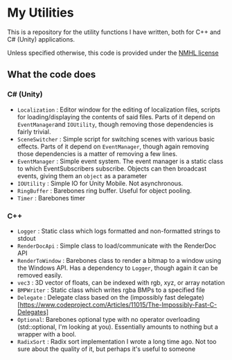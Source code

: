 # My Utilities

This is a repository for the utility functions I have written, both for C++ and C# (Unity) applications.

Unless specified otherwise, this code is provided under the [NMHL license](https://github.com/infuanfu/NMHL)

## What the code does
### C# (Unity)
* `Localization` : Editor window for the editing of localization files, scripts for loading/displaying the contents of said files. Parts of it depend on `EventManager`and `IOUtility`, though removing those dependencies is fairly trivial.
* `SceneSwitcher` : Simple script for switching scenes with various basic effects. Parts of it depend on `EventManager`, though again removing those dependencies is a matter of removing a few lines.
* `EventManager` : Simple event system. The event manager is a static class to which EventSubscribers subscribe. Objects can then broadcast events, giving them an `object` as a parameter
* `IOUtility` : Simple IO for Unity Mobile. Not asynchronous.
* `RingBuffer` : Barebones ring buffer. Useful for object pooling.
* `Timer` : Barebones timer

### C++
* `Logger` : Static class which logs formatted and non-formatted strings to stdout
* `RenderDocApi` : Simple class to load/communicate with the RenderDoc API
* `RenderToWindow` : Barebones class to render a bitmap to a window using the Windows API. Has a dependency to `Logger`, though again it can be removed easily.
* `vec3` : 3D vector of floats, can be indexed with rgb, xyz, or array notation
* `BMPWriter` : Static class which writes rgba BMPs to a specified file
* `Delegate` : Delegate class based on the (impossibly fast delegate)[https://www.codeproject.com/Articles/11015/The-Impossibly-Fast-C-Delegates]
* `Optional`: Barebones optional type with no operator overloading (std::optional<bool>, I'm looking at you). Essentially amounts to nothing but a wrapper with a bool.
* `RadixSort` : Radix sort implementation I wrote a long time ago. Not too sure about the quality of it, but perhaps it's useful to someone
